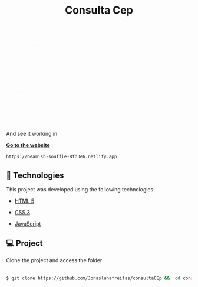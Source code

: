 <h1  align="center">
                                     Consulta Cep
<img  alt="consultacep"  title="consulta cep"  src="https://github.com/Jonaslunafreitas/ConsultaCEP/blob/master/Design%20sem%20nome%20(1).gif" />
                                   
</h1>


And see it working in

**[Go to the website](https://beamish-souffle-8fd3e6.netlify.app)**
```bash
https://beamish-souffle-8fd3e6.netlify.app
```  

## 🧪 Technologies

  

This project was developed using the following technologies:

  

- [HTML 5](https://developer.mozilla.org/pt-BR/docs/Web/HTML)

- [CSS 3](https://developer.mozilla.org/pt-BR/docs/Web/CSS)

- [JavaScript](https://developer.mozilla.org/pt-BR/docs/Web/JavaScript)


## 💻 Project

  

Clone the project and access the folder

  

```bash

$ git clone https://github.com/Jonaslunafreitas/consultaCEp &&  cd consultaCEP

```



  

